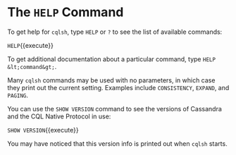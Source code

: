 # The `HELP` Command

To get help for `cqlsh`, type `HELP` or `?` to see the list of available commands:

`HELP`{{execute}}

To get additional documentation about a particular command, type `HELP &lt;command&gt;`. 

Many `cqlsh` commands may be used with no parameters, in which case they print out the current setting. Examples include `CONSISTENCY`, `EXPAND`, and `PAGING`.

You can use the `SHOW VERSION` command to see the versions of Cassandra and the CQL Native Protocol in use:

`SHOW VERSION`{{execute}}

You may have noticed that this version info is printed out when `cqlsh` starts.  